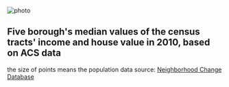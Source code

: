![photo](https://github.com/picniclin/PUI2017_yl5240/blob/master/HW8_yl5240/yl5240.png)
## Five borough's median values of the census tracts' income and house value in 2010, based on ACS data
the size of points means the population
data source: [Neighborhood Change Database](http://demographics.geolytics.com/ncdb2010/default.aspx)
